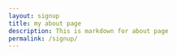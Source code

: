 ```yaml
---
layout: signup
title: my about page
description: This is markdown for about page
permalink: /signup/
---
```


